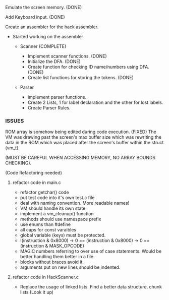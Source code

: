 Emulate the screen memory. (DONE)

Add Keyboard input. (DONE)

Create an assembler for the hack assembler.

- Started working on the assembler
	- Scanner (COMPLETE)
		- Implement scanner functions. (DONE)
		- Initialize the DFA. (DONE)
		- Create function for checking ID name/numbers using DFA. (DONE)
		- Create list functions for storing the tokens. (DONE)

	- Parser
		- implement parser functions.
		- Create 2 Lists, 1 for label declaration and the other for lost labels.
		- Create Parser Rules.

### ISSUES
ROM array is somehow being edited during code execution. (FIXED)
The VM was drawing past the screen's max buffer size which was
rewriting the data in the ROM which was placed after the 
screen's buffer within the struct (vm_t).

(MUST BE CAREFUL WHEN ACCESSING MEMORY, NO ARRAY BOUNDS CHECKING).


(Code Refactoring needed)
1. refactor code in main.c
	- refactor getchar() code
	- put test code into it's own test.c file
	- deal with naming convention. More readable names!
	- VM should handle its own state
	- implement a vm_cleanup() function
	- methods should use namespace prefix
	- use enums than #define
	- all caps for const varaibles
	- global variable (keys) must be protected.
	- !(instruction & 0x8000) -> 0 == (instruction & 0x8000) -> 0 == (instruction & MASK_OPCODE)
	- MAGIC numbers referring to over use of case statements. Would be better handling them better in a file.
	- blocks without braces avoid it.
	- arguments put on new lines should be indented.
	
2. refactor code in HackScanner.c
	- Replace the usage of linked lists. Find a better data structure, chunk lists (Look it up)